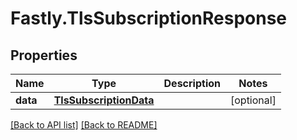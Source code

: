 # Fastly.TlsSubscriptionResponse

## Properties

Name | Type | Description | Notes
------------ | ------------- | ------------- | -------------
**data** | [**TlsSubscriptionData**](TlsSubscriptionData.md) |  | [optional] 



[[Back to API list]](../../README.md#endpoints) [[Back to README]](../../README.md)
